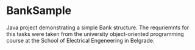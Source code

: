 # BankSample
Java project demonstrating a simple Bank structure. The requriemnts for this tasks were taken from the university object-oriented programming course at the School of Electrical Engeneering in Belgrade.
